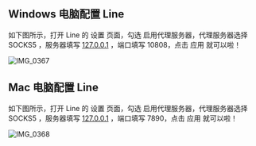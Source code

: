 ## Windows 电脑配置 Line

如下图所示，打开 Line 的 设置 页面，勾选 启用代理服务器，代理服务器选择 SOCKS5 ，服务器填写 [127.0.0.1](http://127.0.0.1/) ，端口填写 10808，点击 应用 就可以啦！

![IMG_0367](https://github.com/user-attachments/assets/ffed57c5-f17d-472c-94de-19e45ebbfa68)


## Mac 电脑配置 Line

如下图所示，打开 Line 的 设置 页面，勾选 启用代理服务器，代理服务器选择 SOCKS5 ，服务器填写 [127.0.0.1](http://127.0.0.1/) ，端口填写 7890，点击 应用 就可以啦！

![IMG_0368](https://github.com/user-attachments/assets/b6123798-1091-41db-9f88-4fa0d341b5fe)



<!-- ##{"script":"<script src='https://blog.meekdai.com/Gmeek/plugins/articletoc.js'></script>"}## -->